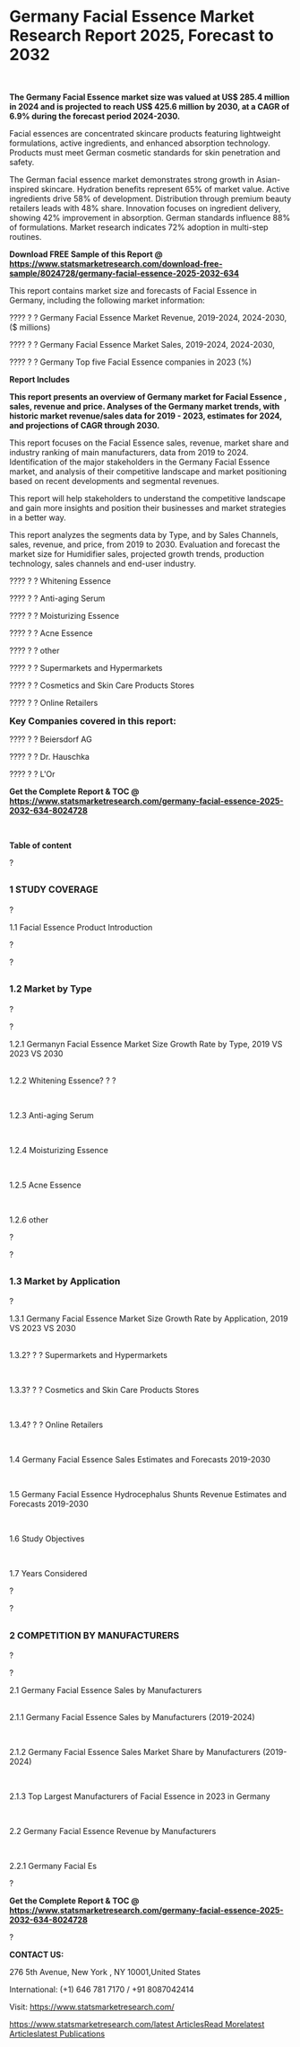 <h1>Germany Facial Essence Market Research Report 2025, Forecast to 2032</h1><br/><p><strong>The Germany Facial Essence market size was valued at US$ 285.4 million in 2024 and is projected to reach US$ 425.6 million by 2030, at a <strong>CAGR</strong> of 6.9% during the forecast period 2024-2030.</strong></p>
 
 
 
 <p>Facial essences are concentrated skincare products featuring lightweight formulations, active ingredients, and enhanced absorption technology. Products must meet German cosmetic standards for skin penetration and safety.</p>
 
 
 
 <p>The German facial essence market demonstrates strong growth in Asian-inspired skincare. Hydration benefits represent 65% of market value. Active ingredients drive 58% of development. Distribution through premium beauty retailers leads with 48% share. Innovation focuses on ingredient delivery, showing 42% improvement in absorption. German standards influence 88% of formulations. Market research indicates 72% adoption in multi-step routines.</p>
 
 
 
 <p><strong>Download FREE Sample of this Report @ <a href="https://www.statsmarketresearch.com/download-free-sample/8024728/germany-facial-essence-2025-2032-634">https://www.statsmarketresearch.com/download-free-sample/8024728/germany-facial-essence-2025-2032-634</a></strong></p>
 
 
 
 <p>This report contains market size and forecasts of Facial Essence in Germany, including the following market information:</p>
 
 
 
 <p>???? ? ? Germany Facial Essence Market Revenue, 2019-2024, 2024-2030, ($ millions)</p>
 
 
 
 <p>???? ? ? Germany Facial Essence Market Sales, 2019-2024, 2024-2030,</p>
 
 
 
 <p>???? ? ? Germany Top five Facial Essence companies in 2023 (%)</p>
 
 
 
 <p><strong>Report Includes</strong></p>
 
 
 
 <p><strong>This report presents an overview of Germany market for Facial Essence , sales, revenue and price. Analyses of the Germany market trends, with historic market revenue/sales data for 2019 - 2023, estimates for 2024, and projections of <strong>CAGR</strong> through 2030.</strong></p>
 
 
 
 <p>This report focuses on the Facial Essence sales, revenue, market share and industry ranking of main manufacturers, data from 2019 to 2024. Identification of the major stakeholders in the Germany Facial Essence market, and analysis of their competitive landscape and market positioning based on recent developments and segmental revenues.</p>
 
 
 
 <p>This report will help stakeholders to understand the competitive landscape and gain more insights and position their businesses and market strategies in a better way.</p>
 
 
 
 <p>This report analyzes the segments data by Type, and by Sales Channels, sales, revenue, and price, from 2019 to 2030. Evaluation and forecast the market size for Humidifier sales, projected growth trends, production technology, sales channels and end-user industry.</p>
 
 
 
 <p>???? ? ? Whitening Essence</p>
 
 
 
 <p>???? ? ? Anti-aging Serum</p>
 
 
 
 <p>???? ? ? Moisturizing Essence</p>
 
 
 
 <p>???? ? ? Acne Essence</p>
 
 
 
 <p>???? ? ? other</p>
 
 
 
 <p>???? ? ? Supermarkets and Hypermarkets</p>
 
 
 
 <p>???? ? ? Cosmetics and Skin Care Products Stores</p>
 
 
 
 <p>???? ? ? Online Retailers</p>
 
 
 
 <p><span style="font-size:16px"><strong>Key Companies covered in this report:</strong></span></p>
 
 
 
 <p>???? ? ? Beiersdorf AG</p>
 
 
 
 <p>???? ? ? Dr. Hauschka</p>
 
 
 
 <p>???? ? ? L&#39;Or</p>
 
 
 
 <div><b>Get the Complete Report & TOC @ <a href="https://www.statsmarketresearch.com/germany-facial-essence-2025-2032-634-8024728">https://www.statsmarketresearch.com/germany-facial-essence-2025-2032-634-8024728</a></b></div>
 
 
 
 <p><br />
 
 <b>Table of content</b></p>
 
 
 
 <p>? </p>
 
 
 
 <h2><span style="font-size:16px"><strong>1 STUDY COVERAGE</strong></span></h2>
 
 
 
 <p>? </p>
 
 
 
 <p>1.1 Facial Essence Product Introduction</p>
 
 
 
 <p>? </p>
 
 
 
 <p>? </p>
 
 
 
 <h2><span style="font-size:16px"><strong>1.2 Market by Type</strong></span></h2>
 
 
 
 <p>? </p>
 
 
 
 <p>? </p>
 
 
 
 <p>1.2.1 Germanyn Facial Essence Market Size Growth Rate by Type, 2019 VS 2023 VS 2030<br />
 
 <br />
 
 1.2.2 Whitening Essence? ? ? <br />
 
 <br />
 
 1.2.3 Anti-aging Serum<br />
 
 <br />
 
 1.2.4 Moisturizing Essence<br />
 
 <br />
 
 1.2.5 Acne Essence<br />
 
 <br />
 
 1.2.6 other<br />
 
 ? </p>
 
 
 
 <p>? </p>
 
 
 
 <h2><span style="font-size:16px"><strong>1.3 Market by Application</strong></span></h2>
 
 
 
 <p>? </p>
 
 
 
 <p>1.3.1 Germany Facial Essence Market Size Growth Rate by Application, 2019 VS 2023 VS 2030<br />
 
 <br />
 
 1.3.2? ? ? Supermarkets and Hypermarkets<br />
 
 <br />
 
 1.3.3? ? ? Cosmetics and Skin Care Products Stores<br />
 
 <br />
 
 1.3.4? ? ? Online Retailers<br />
 
 <br />
 
 1.4 Germany Facial Essence Sales Estimates and Forecasts 2019-2030<br />
 
 <br />
 
 1.5 Germany Facial Essence Hydrocephalus Shunts Revenue Estimates and Forecasts 2019-2030<br />
 
 <br />
 
 1.6 Study Objectives<br />
 
 <br />
 
 1.7 Years Considered</p>
 
 
 
 <p>? </p>
 
 
 
 <p>? </p>
 
 
 
 <h2><span style="font-size:16px"><strong>2 COMPETITION BY MANUFACTURERS</strong></span></h2>
 
 
 
 <p>? </p>
 
 
 
 <p>? </p>
 
 
 
 <p>2.1 Germany Facial Essence Sales by Manufacturers<br />
 
 <br />
 
 2.1.1 Germany Facial Essence Sales by Manufacturers (2019-2024)<br />
 
 <br />
 
 2.1.2 Germany Facial Essence Sales Market Share by Manufacturers (2019-2024)<br />
 
 <br />
 
 2.1.3 Top Largest Manufacturers of Facial Essence in 2023 in Germany<br />
 
 <br />
 
 2.2 Germany Facial Essence Revenue by Manufacturers<br />
 
 <br />
 
 2.2.1 Germany Facial Es</p>
 
 
 
 <p>? </p>
 
 
 
 <div><b>Get the Complete Report & TOC @ <a href="https://www.statsmarketresearch.com/germany-facial-essence-2025-2032-634-8024728">https://www.statsmarketresearch.com/germany-facial-essence-2025-2032-634-8024728</a></b></div>
 
 
 
 <p>? </p>
 
 
 
 <p><b>CONTACT US:</b><br />
 
 276 5th Avenue, New York , NY 10001,United States<br />
 
 International: (+1) 646 781 7170 / +91 8087042414<br />
 
 Visit: <a href="https://www.statsmarketresearch.com/">https://www.statsmarketresearch.com/</a><br />
 
 <a href="https://gyeongbokgung.com">https://www.statsmarketresearch.com/</a><a href="https://hallyeomaritime.com">latest Articles</a><a href="https://jingwansa.com">Read More</a><a href="https://nguoiviet.jp/">latest Articles</a><a href="https://www.intelmarketresearch.com/">latest Publications</a></p>